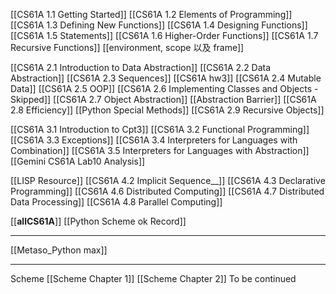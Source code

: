 [[CS61A 1.1 Getting Started]]
[[CS61A 1.2 Elements of Programming]]
[[CS61A 1.3 Defining New Functions]]
[[CS61A 1.4 Designing Functions]]
[[CS61A 1.5 Statements]]
[[CS61A 1.6 Higher-Order Functions]]
[[CS61A 1.7 Recursive Functions]]
[[environment, scope 以及 frame]]

[[CS61A 2.1 Introduction to Data Abstraction]]
[[CS61A 2.2 Data Abstraction]]
[[CS61A 2.3 Sequences]]
[[CS61A hw3]]
[[CS61A 2.4 Mutable Data]]
[[CS61A 2.5 OOP]]
[[CS61A 2.6 Implementing Classes and Objects - Skipped]]
[[CS61A 2.7 Object Abstraction]]
[[Abstraction Barrier]]
[[CS61A 2.8 Efficiency]]
[[Python Special Methods]]
[[CS61A 2.9 Recursive Objects]]

[[CS61A 3.1 Introduction to Cpt3]]
[[CS61A 3.2 Functional Programming]]
[[CS61A 3.3 Exceptions]]
[[CS61A 3.4 Interpreters for Languages with Combination]]
[[CS61A 3.5 Interpreters for Languages with Abstraction]]
[[Gemini CS61A Lab10 Analysis]]



[[LISP Resource]]
[[CS61A 4.2 Implicit Sequence__]]
[[CS61A 4.3 Declarative Programming]]
[[CS61A 4.6 Distributed Computing]]
[[CS61A 4.7 Distributed Data Processing]]
[[CS61A 4.8 Parallel Computing]]

[[__allCS61A__]]
[[Python Scheme ok Record]]


---

[[Metaso_Python max]]

----
Scheme
[[Scheme Chapter 1]]
[[Scheme Chapter 2]]
To be continued